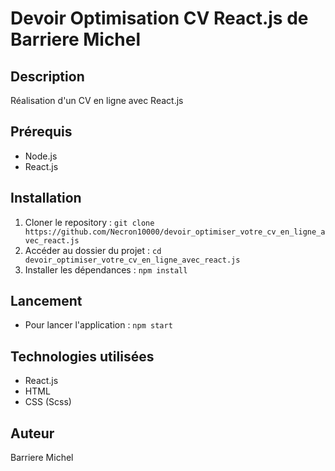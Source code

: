 # Devoir Optimisation CV React.js de Barriere Michel

## Description
Réalisation d'un CV en ligne avec React.js

## Prérequis
- Node.js
- React.js

## Installation
1. Cloner le repository : `git clone https://github.com/Necron10000/devoir_optimiser_votre_cv_en_ligne_avec_react.js`
2. Accéder au dossier du projet : `cd devoir_optimiser_votre_cv_en_ligne_avec_react.js`
3. Installer les dépendances : `npm install`

## Lancement
- Pour lancer l'application : `npm start`

## Technologies utilisées
- React.js
- HTML
- CSS (Scss)

## Auteur
Barriere Michel
